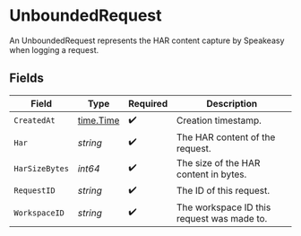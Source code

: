 # UnboundedRequest

An UnboundedRequest represents the HAR content capture by Speakeasy when logging a request.


## Fields

| Field                                      | Type                                       | Required                                   | Description                                |
| ------------------------------------------ | ------------------------------------------ | ------------------------------------------ | ------------------------------------------ |
| `CreatedAt`                                | [time.Time](https://pkg.go.dev/time#Time)  | :heavy_check_mark:                         | Creation timestamp.                        |
| `Har`                                      | *string*                                   | :heavy_check_mark:                         | The HAR content of the request.            |
| `HarSizeBytes`                             | *int64*                                    | :heavy_check_mark:                         | The size of the HAR content in bytes.      |
| `RequestID`                                | *string*                                   | :heavy_check_mark:                         | The ID of this request.                    |
| `WorkspaceID`                              | *string*                                   | :heavy_check_mark:                         | The workspace ID this request was made to. |